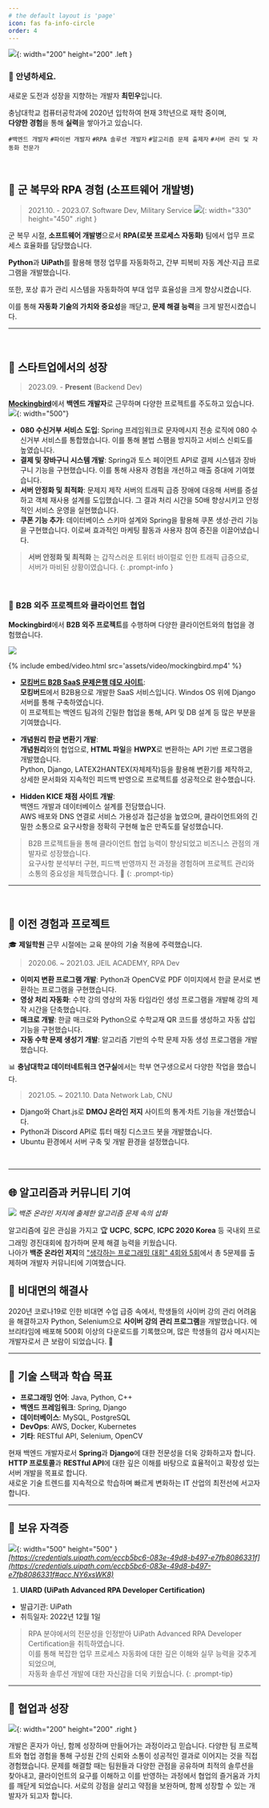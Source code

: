 ```yaml
---
# the default layout is 'page'
icon: fas fa-info-circle
order: 4
---
```


![](assets/img/about/me.png){: width="200" height="200" .left }
### 👋 안녕하세요. 

새로운 도전과 성장을 지향하는 개발자 **최민우**입니다. 

충남대학교 컴퓨터공학과에 2020년 입학하여 현재 3학년으로 재학 중이며,  
**다양한 경험**을 통해 **실력**을 쌓아가고 있습니다.

`#백엔드 개발자`
`#파이썬 개발자`
`#RPA 솔루션 개발자`
`#알고리즘 문제 출제자`
`#서버 관리 및 자동화 전문가`


&nbsp;&nbsp;&nbsp;


## 🤖 **군 복무와 RPA 경험** (소프트웨어 개발병)

> 2021.10. - 2023.07. Software Dev, Military Service
![](assets/img/about/mil.png){: width="330" height="450" .right }

군 복무 시절, **소프트웨어 개발병**으로서 **RPA(로봇 프로세스 자동화)** 팀에서 업무 프로세스 효율화를 담당했습니다. 

**Python**과 **UiPath**를 활용해 행정 업무를 자동화하고, 간부 피복비 자동 계산·지급 프로그램을 개발했습니다. 

또한, 포상 휴가 관리 시스템을 자동화하여 부대 업무 효율성을 크게 향상시켰습니다. 

이를 통해 **자동화 기술의 가치와 중요성**을 깨닫고, **문제 해결 능력**을 크게 발전시켰습니다.


---


&nbsp;&nbsp;&nbsp;
&nbsp;&nbsp;&nbsp;

## 💼 **스타트업에서의 성장**
> 2023.09. - **Present** (Backend Dev)




[**Mockingbird**](https://mockingbird.co.kr/)에서 **백엔드 개발자**로 근무하며 다양한 프로젝트를 주도하고 있습니다.
![](assets/img/about/mockingbird.png){: width="500"}

- **080 수신거부 서비스 도입**: Spring 프레임워크로 문자메시지 전송 로직에 080 수신거부 서비스를 통합했습니다. 이를 통해 불법 스팸을 방지하고 서비스 신뢰도를 높였습니다.
- **결제 및 장바구니 시스템 개발**: Spring과 토스 페이먼트 API로 결제 시스템과 장바구니 기능을 구현했습니다. 이를 통해 사용자 경험을 개선하고 매출 증대에 기여했습니다.
- **서버 안정화 및 최적화**: 문제지 제작 서버의 트래픽 급증 장애에 대응해 서버를 증설하고 객체 재사용 설계를 도입했습니다. 그 결과 처리 시간을 50배 향상시키고 안정적인 서비스 운영을 실현했습니다.
- **쿠폰 기능 추가**: 데이터베이스 스키마 설계와 Spring을 활용해 쿠폰 생성·관리 기능을 구현했습니다. 이로써 효과적인 마케팅 활동과 사용자 참여 증진을 이끌어냈습니다.

> **서버 안정화 및 최적화** 는 갑작스러운 트위터 바이럴로 인한 트래픽 급증으로,  
> 서버가 마비된 상황이였습니다. 
{: .prompt-info }



&nbsp;&nbsp;&nbsp;

### 🤝 **B2B 외주 프로젝트와 클라이언트 협업**

**Mockingbird**에서 **B2B 외주 프로젝트**를 수행하며 다양한 클라이언트와의 협업을 경험했습니다.

![](assets/img/about/aa.png)

{% include embed/video.html src='assets/video/mockingbird.mp4' %}
- [**모킹버드 B2B SaaS 문제은행 데모 사이트**](https://saas.demo.mockingbird.co.kr/):  
  **모킹버드**에서 B2B용으로 개발한 SaaS 서비스입니다.
  Windos OS 위에 Django 서버를 통해 구축하였습니다.  
  이 프로젝트는 백엔드 팀과의 긴밀한 협업을 통해, API 및 DB 설계 등 많은 부분을 기여했습니다.

- **개념원리 한글 변환기 개발**:  
  **개념원리**와의 협업으로, **HTML 파일**을 **HWPX**로 변환하는 API 기반 프로그램을 개발했습니다.  
  Python, Django, LATEX2HANTEX(자체제작)등을 활용해 변환기를 제작하고, 상세한 문서화와 지속적인 피드백 반영으로 프로젝트를 성공적으로 완수했습니다.

- **Hidden KICE 채점 사이트 개발**:  
  백엔드 개발과 데이터베이스 설계를 전담했습니다.  
  AWS 배포와 DNS 연결로 서비스 가용성과 접근성을 높였으며, 클라이언트와의 긴밀한 소통으로 요구사항을 정확히 구현해 높은 만족도를 달성했습니다.


> B2B 프로젝트들을 통해 클라이언트 협업 능력이 향상되었고 비즈니스 관점의 개발자로 성장했습니다.  
> 요구사항 분석부터 구현, 피드백 반영까지 전 과정을 경험하며 프로젝트 관리와 소통의 중요성을 체득했습니다. 🌟
{: .prompt-tip}

---
&nbsp;&nbsp;&nbsp;

## 📝 **이전 경험과 프로젝트**

🎓 **제일학원** 근무 시절에는 교육 분야의 기술 적용에 주력했습니다.
> 2020.06. ~ 2021.03. JEIL ACADEMY, RPA Dev

- **이미지 변환 프로그램 개발**: Python과 OpenCV로 PDF 이미지에서 한글 문서로 변환하는 프로그램을 구현했습니다.
- **영상 처리 자동화**: 수학 강의 영상의 자동 타임라인 생성 프로그램을 개발해 강의 제작 시간을 단축했습니다.
- **매크로 개발**: 한글 매크로와 Python으로 수학교재 QR 코드를 생성하고 자동 삽입 기능을 구현했습니다.
- **자동 수학 문제 생성기 개발**: 알고리즘 기반의 수학 문제 자동 생성 프로그램을 개발했습니다.

📊 **충남대학교 데이터네트워크 연구실**에서는 학부 연구생으로서 다양한 작업을 했습니다.  
> 2021.05. ~ 2021.10. Data Network Lab, CNU

- Django와 Chart.js로 **DMOJ 온라인 저지** 사이트의 통계·차트 기능을 개선했습니다.  
- Python과 Discord API로 튜터 매칭 디스코드 봇을 개발했습니다.
- Ubuntu 환경에서 서버 구축 및 개발 환경을 설정했습니다.

&nbsp;  

---

## 🌐 **알고리즘과 커뮤니티 기여**
![](assets/img/about/aaa.png)
_백준 온라인 저지에 출제한 알고리즘 문제 속의 삽화_

알고리즘에 깊은 관심을 가지고 🏆 **UCPC**, **SCPC**, **ICPC 2020 Korea** 등 국내외 프로그래밍 경진대회에 참가하며 문제 해결 능력을 키웠습니다.   
나아가 **백준 온라인 저지**의 ["생각하는 프로그래밍 대회" 4회와 5회](https://www.acmicpc.net/category/detail/2793)에서 총 5문제를 출제하며 개발자 커뮤니티에 기여했습니다.

## 🦠 **비대면의 해결사**

2020년 코로나19로 인한 비대면 수업 급증 속에서, 학생들의 사이버 강의 관리 어려움을 해결하고자 Python, Selenium으로 **사이버 강의 관리 프로그램**을 개발했습니다. 에브리타임에 배포해 500회 이상의 다운로드를 기록했으며, 많은 학생들의 감사 메시지는 개발자로서 큰 보람이 되었습니다. 🙏

---

## 🎯 **기술 스택과 학습 목표**

- **프로그래밍 언어**: Java, Python, C++
- **백엔드 프레임워크**: Spring, Django
- **데이터베이스**: MySQL, PostgreSQL
- **DevOps**: AWS, Docker, Kubernetes
- **기타**: RESTful API, Selenium, OpenCV

현재 백엔드 개발자로서 **Spring**과 **Django**에 대한 전문성을 더욱 강화하고자 합니다.  
**HTTP 프로토콜**과 **RESTful API**에 대한 깊은 이해를 바탕으로 효율적이고 확장성 있는 서버 개발을 목표로 합니다.  
새로운 기술 트렌드를 지속적으로 학습하며 빠르게 변화하는 IT 산업의 최전선에 서고자 합니다.

---

## 📜 **보유 자격증**
![](assets/img/about/uipath.png){: width="500" height="500" }
_[https://credentials.uipath.com/eccb5bc6-083e-49d8-b497-e7fb8086331f](https://credentials.uipath.com/eccb5bc6-083e-49d8-b497-e7fb8086331f#acc.NY6xsWK8)_

1. **UIARD (UiPath Advanced RPA Developer Certification)**
- 발급기관: UiPath
- 취득일자: 2022년 12월 1일  

> RPA 분야에서의 전문성을 인정받아 UiPath Advanced RPA Developer Certification을 취득하였습니다.  
> 이를 통해 복잡한 업무 프로세스 자동화에 대한 깊은 이해와 실무 능력을 갖추게 되었으며,  
> 자동화 솔루션 개발에 대한 자신감을 더욱 키웠습니다.
{: .prompt-tip}

---


## 🌱 **협업과 성장**
![](assets/img/about/hr.jpg){: width="200" height="200" .right }

개발은 혼자가 아닌, 함께 성장하며 만들어가는 과정이라고 믿습니다.
다양한 팀 프로젝트와 협업 경험을 통해 구성원 간의 신뢰와 소통이 성공적인 결과로 이어지는 것을 직접 경험했습니다.
문제를 해결할 때는 팀원들과 다양한 관점을 공유하며 최적의 솔루션을 찾아내고, 클라이언트의 요구를 이해하고 이를 반영하는 과정에서 협업의 즐거움과 가치를 깨닫게 되었습니다.
서로의 강점을 살리고 약점을 보완하며, 함께 성장할 수 있는 개발자가 되고자 합니다.

